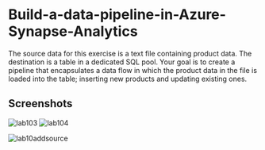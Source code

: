 # Build-a-data-pipeline-in-Azure-Synapse-Analytics
The source data for this exercise is a text file containing product data. The destination is a table in a dedicated SQL pool. Your goal is to create a pipeline that encapsulates a data flow in which the product data in the file is loaded into the table; inserting new products and updating existing ones.




## Screenshots

![lab103](https://github.com/user-attachments/assets/5173cf70-8e3c-44c3-9e3f-4e8d2078be28)
![lab104](https://github.com/user-attachments/assets/05609c37-64b4-4601-9add-91ad1cc0afd4)

![lab10addsource](https://github.com/user-attachments/assets/a8adb789-2da6-40b1-ad9a-ffc3bfc0bb4a)

